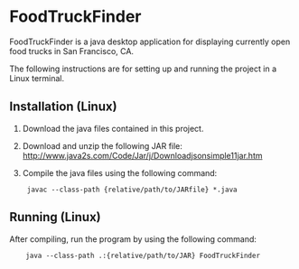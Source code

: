 # FoodTruckFinder
FoodTruckFinder is a java desktop application for displaying currently open food trucks in San Francisco, CA. 

The following instructions are for setting up and running the project in a Linux terminal.

## Installation (Linux)
1. Download the java files contained in this project.
2. Download and unzip the following JAR file: http://www.java2s.com/Code/Jar/j/Downloadjsonsimple11jar.htm
3. Compile the java files using the following command:
    
        javac --class-path {relative/path/to/JARfile} *.java     


## Running (Linux)
After compiling, run the program by using the following command:

        java --class-path .:{relative/path/to/JAR} FoodTruckFinder
        